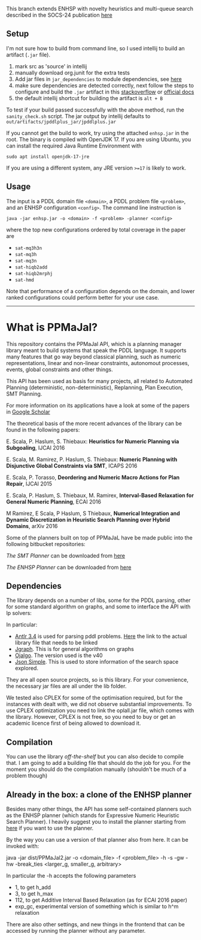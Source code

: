 This branch extends ENHSP with novelty heuristics and multi-queue search described in the SOCS-24 publication [here](https://arxiv.org/abs/2404.05235)

## Setup

I'm not sure how to build from command line, so I used intellij to build an artifact (`.jar` file). 
1. mark src as 'source' in intellij
2. manually download org.junit for the extra tests
3. Add jar files in `jar_dependencies` to module dependencies, see [here](https://www.jetbrains.com/help/idea/working-with-module-dependencies.html)
4. make sure dependencies are detected correctly, next follow the steps to configure and build the `.jar` artifact in this [stackoverflow](https://stackoverflow.com/a/4901370/13531424) or [official docs](https://www.jetbrains.com/help/idea/compiling-applications.html#run_packaged_jar)
5. the default intellij shortcut for building the artifact is `alt + B`

To test if your build passed successfully with the above method, run the `sanity_check.sh` script. The jar output by intellij defaults to `out/artifacts/jpddlplus_jar/jpddlplus.jar`

If you cannot get the build to work, try using the attached `enhsp.jar` in the root. The binary is compiled with OpenJDK 17. If you are using Ubuntu, you can install the required Java Runtime Environment with
```
sudo apt install openjdk-17-jre
``` 
If you are using a different system, any JRE version `>=17` is likely to work.

## Usage
The input is a PDDL domain file `<domain>`, a PDDL problem file `<problem>`, and an ENHSP configuration `<config>`. The command line instruction is
```
java -jar enhsp.jar -o <domain> -f <problem> -planner <config>
```
where the top new configurations ordered by total coverage in the paper are
- `sat-mq3h3n`
- `sat-mq3h`
- `sat-mq3n`
- `sat-hiqb2add`
- `sat-hiqb2mrphj`
- `sat-hmd`

Note that performance of a configuration depends on the domain, and lower ranked configurations could perform better for your use case.

-----

# What is PPMaJal?

This repository contains the PPMaJal API, which is a planning manager library meant to build systems that speak the PDDL language. It supports many features that go way beyond classical planning, such as numeric representations, linear and non-linear constraints, autonomout processes, events, global constraints and other things.

This API has been used as basis for many projects, all related to Automated Planning (deterministic, non-deterministic), Replanning, Plan Execution, SMT Planning.

For more information on its applications have a look at some of the papers in [Google Scholar](https://scholar.google.com.au/citations?user=lgfpklAAAAAJ&hl=en)

The theoretical basis of the more recent advances of the library can be found in the following papers:

E. Scala, P. Haslum, S. Thiebaux: **Heuristics for Numeric Planning via Subgoaling**, IJCAI 2016

E. Scala, M. Ramirez, P. Haslum, S. Thiebaux: **Numeric Planning with Disjunctive Global Constraints via SMT**, ICAPS 2016

E. Scala, P. Torasso, **Deordering and Numeric Macro Actions for Plan Repair**, IJCAI 2015

E. Scala, P. Haslum, S. Thiebaux, M. Ramirex, **Interval-Based Relaxation for General Numeric Planning**, ECAI 2016

M Ramirez, E Scala, P Haslum, S Thiebaux, **Numerical Integration and Dynamic Discretization in Heuristic Search Planning over Hybrid Domains**, arXiv 2016

Some of the planners built on top of PPMaJaL have be made public into the following bitbucket repositories:

*The SMT Planner* can be downloaded from [here](https://bitbucket.org/enricode/springroll-smt-hybrid-planner)

*The ENHSP Planner* can be downloaded from [here](https://bitbucket.org/enricode/enhsp)


## Dependencies

The library depends on a number of libs, some for the PDDL parsing, other for some standard algorithm on graphs, and some to interface the API with lp solvers:

In particular:

- [Antlr 3.4](http://www.antlr3.org) is used for parsing pddl problems. [Here](http://www.antlr3.org/download/antlr-3.4-complete.jar) the link to the actual library file that needs to be linked
- [Jgraph](http://jgrapht.org). This is for general algorithms on graphs
- [Ojalgo](http://ojalgo.org). The version used is the v40
- [Json Simple](https://github.com/fangyidong/json-simple). This is used to store information of the search space explored.

They are all open source projects, so is this library. For your convenience, the necessary jar files are all under the lib folder.

We tested also CPLEX for some of the optimisation required, but for the instances with dealt with, we did not observe substantial improvements. To use CPLEX optimization you need to link the oplall.jar file, which comes with the library. However, CPLEX is not free, so you need to buy or get an academic licence first of being allowed to download it.

## Compilation

You can use the library *off-the-shelf* but you can also decide to compile that. I am going to add a building file that should do the job for you. For the moment you should do the compilation manually (shouldn't be much of a problem though)

## Already in the box: a clone of the ENHSP planner

Besides many other things, the API has some self-contained planners such as the ENHSP planner (which stands for Expressive Numeric Heuristic Search Planner). I heavily suggest you to install the planner starting from [here](https://bitbucket.org/enricode/enhsp.-numeric-heuristic-search-pddl-planner) if you want to use the planner.

By the way you can use a version of that planner also from here. It can be invoked with:

java -jar dist/PPMaJal2.jar -o <domain_file> -f <problem_file> -h <configuration> -s <search-strategy> -gw <weight for the g-values> -hw <weight for the h-values> -break_ties <larger_g, smaller_g, arbitrary>

In particular the -h accepts the following parameters

- 1, to get h_add
- 3, to get h_max
- 112, to get Additive Interval Based Relaxation (as for ECAI 2016 paper)
- exp_gc, experimental version of something which is similar to h^m relaxation

There are also other settings, and new things in the frontend that can be accessed by running the planner without any parameter.
